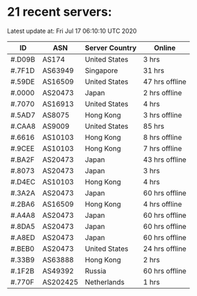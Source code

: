 # 21 recent servers:

Latest update at: Fri Jul 17 06:10:10 UTC 2020

| ID | ASN | Server Country | Online |
| -- | --- | -------------- | ------ |
| #.D09B | AS174 | United States | 3 hrs |
| #.7F1D | AS63949 | Singapore | 31 hrs |
| #.59DE | AS16509 | United States | 47 hrs offline |
| #.0000 | AS20473 | Japan | 2 hrs offline |
| #.7070 | AS16913 | United States | 4 hrs |
| #.5AD7 | AS8075 | Hong Kong | 3 hrs offline |
| #.CAA8 | AS9009 | United States | 85 hrs |
| #.6616 | AS10103 | Hong Kong | 8 hrs offline |
| #.9CEE | AS10103 | Hong Kong | 7 hrs offline |
| #.BA2F | AS20473 | Japan | 43 hrs offline |
| #.8073 | AS20473 | Japan | 3 hrs |
| #.D4EC | AS10103 | Hong Kong | 4 hrs |
| #.3A2A | AS20473 | Japan | 60 hrs offline |
| #.2BA6 | AS16509 | Hong Kong | 4 hrs offline |
| #.A4A8 | AS20473 | Japan | 60 hrs offline |
| #.8DA5 | AS20473 | Japan | 60 hrs offline |
| #.A8ED | AS20473 | Japan | 60 hrs offline |
| #.BEB0 | AS20473 | United States | 24 hrs offline |
| #.33B9 | AS63888 | Hong Kong | 2 hrs |
| #.1F2B | AS49392 | Russia | 60 hrs offline |
| #.770F | AS202425 | Netherlands | 1 hrs |

